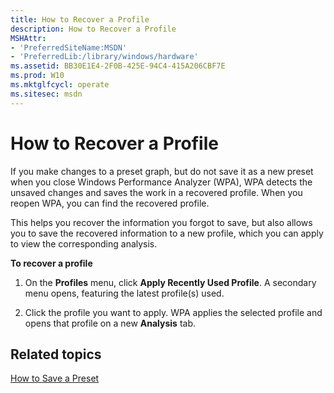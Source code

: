```yaml
---
title: How to Recover a Profile
description: How to Recover a Profile
MSHAttr:
- 'PreferredSiteName:MSDN'
- 'PreferredLib:/library/windows/hardware'
ms.assetid: BB30E1E4-2F0B-425E-94C4-415A206CBF7E
ms.prod: W10
ms.mktglfcycl: operate
ms.sitesec: msdn
---
```


# How to Recover a Profile


If you make changes to a preset graph, but do not save it as a new preset when you close Windows Performance Analyzer (WPA), WPA detects the unsaved changes and saves the work in a recovered profile. When you reopen WPA, you can find the recovered profile.

This helps you recover the information you forgot to save, but also allows you to save the recovered information to a new profile, which you can apply to view the corresponding analysis.

**To recover a profile**

1.  On the **Profiles** menu, click **Apply Recently Used Profile**. A secondary menu opens, featuring the latest profile(s) used.

2.  Click the profile you want to apply. WPA applies the selected profile and opens that profile on a new **Analysis** tab.

## Related topics


[How to Save a Preset](how-to-save-a-preset.md)

 

 







